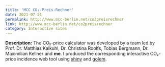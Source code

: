 ```yaml
---
title: 'MCC CO₂-Preis-Rechner'
date: 2021-07-21
permalink: http://www.mcc-berlin.net/co2preisrechner
link: http://www.mcc-berlin.net/co2preisrechner
category: Interactive sites
---
```


**Description:**
The CO₂-price calculator was developed by a team led by Prof. Dr. Matthias Kalkuhl, Dr. Christina Roolfs, Tobias Bergmann, Dr. Maximilian Kellner and **me**. I produced the corresponding interactive CO₂-price incidence web tool using [shiny](https://github.com/rstudio/shiny) and [golem](https://github.com/ThinkR-open/golem).
